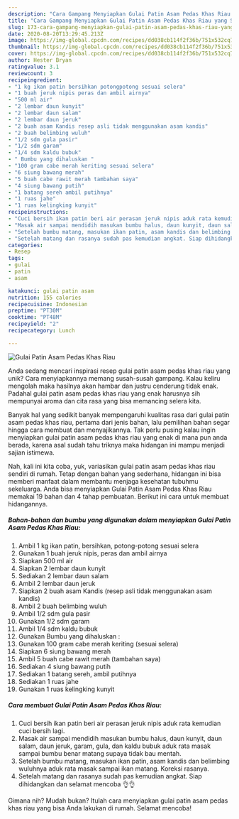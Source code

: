 ```yaml
---
description: "Cara Gampang Menyiapkan Gulai Patin Asam Pedas Khas Riau yang Sempurna"
title: "Cara Gampang Menyiapkan Gulai Patin Asam Pedas Khas Riau yang Sempurna"
slug: 173-cara-gampang-menyiapkan-gulai-patin-asam-pedas-khas-riau-yang-sempurna
date: 2020-08-20T13:29:45.213Z
image: https://img-global.cpcdn.com/recipes/dd038cb114f2f36b/751x532cq70/gulai-patin-asam-pedas-khas-riau-foto-resep-utama.jpg
thumbnail: https://img-global.cpcdn.com/recipes/dd038cb114f2f36b/751x532cq70/gulai-patin-asam-pedas-khas-riau-foto-resep-utama.jpg
cover: https://img-global.cpcdn.com/recipes/dd038cb114f2f36b/751x532cq70/gulai-patin-asam-pedas-khas-riau-foto-resep-utama.jpg
author: Hester Bryan
ratingvalue: 3.1
reviewcount: 3
recipeingredient:
- "1 kg ikan patin bersihkan potongpotong sesuai selera"
- "1 buah jeruk nipis peras dan ambil airnya"
- "500 ml air"
- "2 lembar daun kunyit"
- "2 lembar daun salam"
- "2 lembar daun jeruk"
- "2 buah asam Kandis resep asli tidak menggunakan asam kandis"
- "2 buah belimbing wuluh"
- "1/2 sdm gula pasir"
- "1/2 sdm garam"
- "1/4 sdm kaldu bubuk"
- " Bumbu yang dihaluskan "
- "100 gram cabe merah keriting sesuai selera"
- "6 siung bawang merah"
- "5 buah cabe rawit merah tambahan saya"
- "4 siung bawang putih"
- "1 batang sereh ambil putihnya"
- "1 ruas jahe"
- "1 ruas kelingking kunyit"
recipeinstructions:
- "Cuci bersih ikan patin beri air perasan jeruk nipis aduk rata kemudian cuci bersih lagi."
- "Masak air sampai mendidih masukan bumbu halus, daun kunyit, daun salam, daun jeruk, garam, gula, dan kaldu bubuk aduk rata masak sampai bumbu benar matang supaya tidak bau mentah."
- "Setelah bumbu matang, masukan ikan patin, asam kandis dan belimbing wuluhnya aduk rata masak sampai ikan matang. Koreksi rasanya."
- "Setelah matang dan rasanya sudah pas kemudian angkat. Siap dihidangkan dan selamat mencoba 👌👌"
categories:
- Resep
tags:
- gulai
- patin
- asam

katakunci: gulai patin asam 
nutrition: 155 calories
recipecuisine: Indonesian
preptime: "PT30M"
cooktime: "PT48M"
recipeyield: "2"
recipecategory: Lunch

---
```



![Gulai Patin Asam Pedas Khas Riau](https://img-global.cpcdn.com/recipes/dd038cb114f2f36b/751x532cq70/gulai-patin-asam-pedas-khas-riau-foto-resep-utama.jpg)

Anda sedang mencari inspirasi resep gulai patin asam pedas khas riau yang unik? Cara menyiapkannya memang susah-susah gampang. Kalau keliru mengolah maka hasilnya akan hambar dan justru cenderung tidak enak. Padahal gulai patin asam pedas khas riau yang enak harusnya sih mempunyai aroma dan cita rasa yang bisa memancing selera kita.



Banyak hal yang sedikit banyak mempengaruhi kualitas rasa dari gulai patin asam pedas khas riau, pertama dari jenis bahan, lalu pemilihan bahan segar hingga cara membuat dan menyajikannya. Tak perlu pusing kalau ingin menyiapkan gulai patin asam pedas khas riau yang enak di mana pun anda berada, karena asal sudah tahu triknya maka hidangan ini mampu menjadi sajian istimewa.


Nah, kali ini kita coba, yuk, variasikan gulai patin asam pedas khas riau sendiri di rumah. Tetap dengan bahan yang sederhana, hidangan ini bisa memberi manfaat dalam membantu menjaga kesehatan tubuhmu sekeluarga. Anda bisa menyiapkan Gulai Patin Asam Pedas Khas Riau memakai 19 bahan dan 4 tahap pembuatan. Berikut ini cara untuk membuat hidangannya.

<!--inarticleads1-->

##### Bahan-bahan dan bumbu yang digunakan dalam menyiapkan Gulai Patin Asam Pedas Khas Riau:

1. Ambil 1 kg ikan patin, bersihkan, potong-potong sesuai selera
1. Gunakan 1 buah jeruk nipis, peras dan ambil airnya
1. Siapkan 500 ml air
1. Siapkan 2 lembar daun kunyit
1. Sediakan 2 lembar daun salam
1. Ambil 2 lembar daun jeruk
1. Siapkan 2 buah asam Kandis (resep asli tidak menggunakan asam kandis)
1. Ambil 2 buah belimbing wuluh
1. Ambil 1/2 sdm gula pasir
1. Gunakan 1/2 sdm garam
1. Ambil 1/4 sdm kaldu bubuk
1. Gunakan  Bumbu yang dihaluskan :
1. Gunakan 100 gram cabe merah keriting (sesuai selera)
1. Siapkan 6 siung bawang merah
1. Ambil 5 buah cabe rawit merah (tambahan saya)
1. Sediakan 4 siung bawang putih
1. Sediakan 1 batang sereh, ambil putihnya
1. Sediakan 1 ruas jahe
1. Gunakan 1 ruas kelingking kunyit




<!--inarticleads2-->

##### Cara membuat Gulai Patin Asam Pedas Khas Riau:

1. Cuci bersih ikan patin beri air perasan jeruk nipis aduk rata kemudian cuci bersih lagi.
1. Masak air sampai mendidih masukan bumbu halus, daun kunyit, daun salam, daun jeruk, garam, gula, dan kaldu bubuk aduk rata masak sampai bumbu benar matang supaya tidak bau mentah.
1. Setelah bumbu matang, masukan ikan patin, asam kandis dan belimbing wuluhnya aduk rata masak sampai ikan matang. Koreksi rasanya.
1. Setelah matang dan rasanya sudah pas kemudian angkat. Siap dihidangkan dan selamat mencoba 👌👌




Gimana nih? Mudah bukan? Itulah cara menyiapkan gulai patin asam pedas khas riau yang bisa Anda lakukan di rumah. Selamat mencoba!
